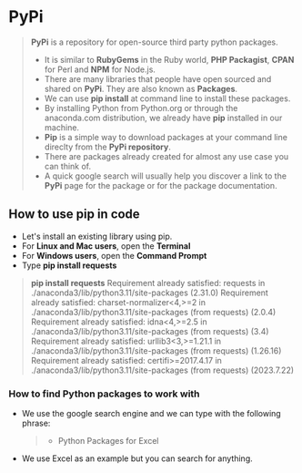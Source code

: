 # PyPi

> **PyPi** is a repository for open-source third party python packages.
>
>* It is similar to **RubyGems** in the Ruby world, **PHP Packagist**, **CPAN** for Perl and **NPM** for Node.js.
>* There are many libraries that people have open sourced and shared on **PyPi**. They are also known as **Packages**.
>* We can use **pip install** at command line to install these packages.
>* By installing Python from Python.org or through the anaconda.com distribution, we already have **pip** installed in our machine.
>* **Pip** is a simple way to download packages at your command line direclty from the **PyPi repository**.
>* There are packages already created for almost any use case you can think of.
>* A quick google search will usually help you discover a link to the **PyPi** page  for the package or for the package documentation.

## How to use pip in code

* Let's install an existing library using pip.  
* For **Linux and Mac users**, open the **Terminal**
* For **Windows users**, open the **Command Prompt**
* Type **pip install requests**
  
> **pip install requests**
Requirement already satisfied: requests in ./anaconda3/lib/python3.11/site-packages (2.31.0)
Requirement already satisfied: charset-normalizer<4,>=2 in ./anaconda3/lib/python3.11/site-packages (from requests) (2.0.4)
Requirement already satisfied: idna<4,>=2.5 in ./anaconda3/lib/python3.11/site-packages (from requests) (3.4)
Requirement already satisfied: urllib3<3,>=1.21.1 in ./anaconda3/lib/python3.11/site-packages (from requests) (1.26.16)
Requirement already satisfied: certifi>=2017.4.17 in ./anaconda3/lib/python3.11/site-packages (from requests) (2023.7.22)

### How to find Python packages to work with

* We use the google search engine and we can type with the following phrase:
  >* Python Packages for Excel
* We use Excel as an example but you can search for anything.
